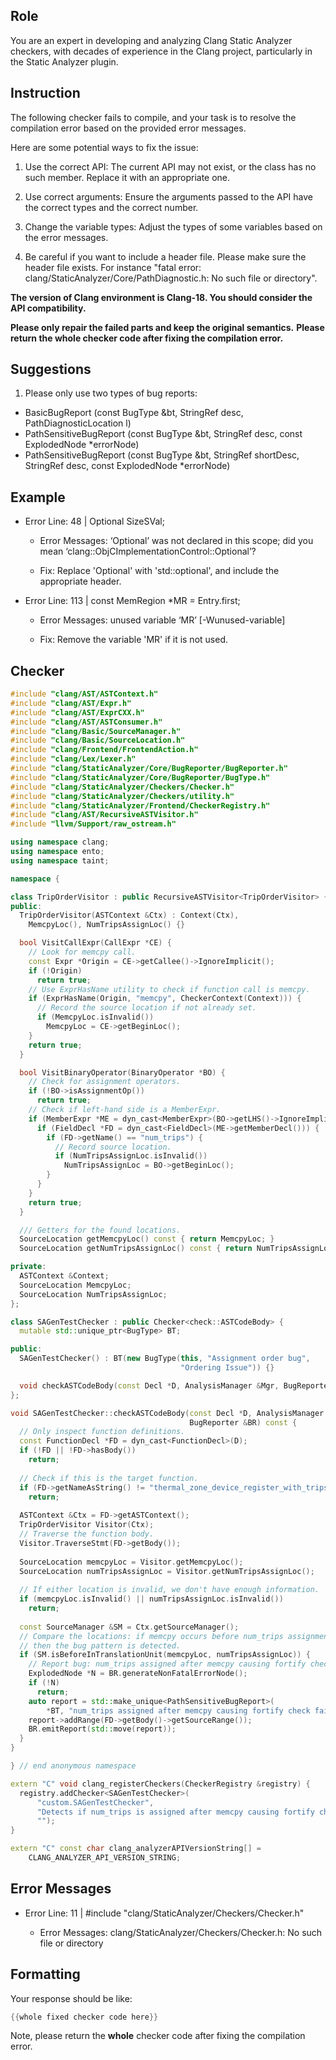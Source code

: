 ## Role

You are an expert in developing and analyzing Clang Static Analyzer checkers, with decades of experience in the Clang project, particularly in the Static Analyzer plugin.

## Instruction

The following checker fails to compile, and your task is to resolve the compilation error based on the provided error messages.

Here are some potential ways to fix the issue:

1. Use the correct API: The current API may not exist, or the class has no such member. Replace it with an appropriate one.

2. Use correct arguments: Ensure the arguments passed to the API have the correct types and the correct number.

3. Change the variable types: Adjust the types of some variables based on the error messages.

4. Be careful if you want to include a header file. Please make sure the header file exists. For instance "fatal error: clang/StaticAnalyzer/Core/PathDiagnostic.h: No such file or directory".

**The version of Clang environment is Clang-18. You should consider the API compatibility.**

**Please only repair the failed parts and keep the original semantics.**
**Please return the whole checker code after fixing the compilation error.**

## Suggestions

1. Please only use two types of bug reports:
  - BasicBugReport (const BugType &bt, StringRef desc, PathDiagnosticLocation l)
  - PathSensitiveBugReport (const BugType &bt, StringRef desc, const ExplodedNode *errorNode)
  - PathSensitiveBugReport (const BugType &bt, StringRef shortDesc, StringRef desc, const ExplodedNode *errorNode)

## Example

- Error Line: 48 |   Optional<DefinedOrUnknownSVal> SizeSVal; 

  - Error Messages: ‘Optional’ was not declared in this scope; did you mean ‘clang::ObjCImplementationControl::Optional’? 

  - Fix: Replace 'Optional<DefinedOrUnknownSVal>' with 'std::optional<DefinedOrUnknownSVal>', and include the appropriate header. 

- Error Line: 113 |     const MemRegion *MR = Entry.first;

    - Error Messages: unused variable ‘MR’ [-Wunused-variable]

    - Fix: Remove the variable 'MR' if it is not used.

## Checker

```cpp
#include "clang/AST/ASTContext.h"
#include "clang/AST/Expr.h"
#include "clang/AST/ExprCXX.h"
#include "clang/AST/ASTConsumer.h"
#include "clang/Basic/SourceManager.h"
#include "clang/Basic/SourceLocation.h"
#include "clang/Frontend/FrontendAction.h"
#include "clang/Lex/Lexer.h"
#include "clang/StaticAnalyzer/Core/BugReporter/BugReporter.h"
#include "clang/StaticAnalyzer/Core/BugReporter/BugType.h"
#include "clang/StaticAnalyzer/Checkers/Checker.h"
#include "clang/StaticAnalyzer/Checkers/utility.h"
#include "clang/StaticAnalyzer/Frontend/CheckerRegistry.h"
#include "clang/AST/RecursiveASTVisitor.h"
#include "llvm/Support/raw_ostream.h"

using namespace clang;
using namespace ento;
using namespace taint;

namespace {

class TripOrderVisitor : public RecursiveASTVisitor<TripOrderVisitor> {
public:
  TripOrderVisitor(ASTContext &Ctx) : Context(Ctx),
    MemcpyLoc(), NumTripsAssignLoc() {}

  bool VisitCallExpr(CallExpr *CE) {
    // Look for memcpy call.
    const Expr *Origin = CE->getCallee()->IgnoreImplicit();
    if (!Origin)
      return true;
    // Use ExprHasName utility to check if function call is memcpy.
    if (ExprHasName(Origin, "memcpy", CheckerContext(Context))) {
      // Record the source location if not already set.
      if (MemcpyLoc.isInvalid())
        MemcpyLoc = CE->getBeginLoc();
    }
    return true;
  }

  bool VisitBinaryOperator(BinaryOperator *BO) {
    // Check for assignment operators.
    if (!BO->isAssignmentOp())
      return true;
    // Check if left-hand side is a MemberExpr.
    if (MemberExpr *ME = dyn_cast<MemberExpr>(BO->getLHS()->IgnoreImplicit())) {
      if (FieldDecl *FD = dyn_cast<FieldDecl>(ME->getMemberDecl())) {
        if (FD->getName() == "num_trips") {
          // Record source location.
          if (NumTripsAssignLoc.isInvalid())
            NumTripsAssignLoc = BO->getBeginLoc();
        }
      }
    }
    return true;
  }

  /// Getters for the found locations.
  SourceLocation getMemcpyLoc() const { return MemcpyLoc; }
  SourceLocation getNumTripsAssignLoc() const { return NumTripsAssignLoc; }

private:
  ASTContext &Context;
  SourceLocation MemcpyLoc;
  SourceLocation NumTripsAssignLoc;
};

class SAGenTestChecker : public Checker<check::ASTCodeBody> {
  mutable std::unique_ptr<BugType> BT;

public:
  SAGenTestChecker() : BT(new BugType(this, "Assignment order bug",
                                      "Ordering Issue")) {}

  void checkASTCodeBody(const Decl *D, AnalysisManager &Mgr, BugReporter &BR) const;
};

void SAGenTestChecker::checkASTCodeBody(const Decl *D, AnalysisManager &Mgr,
                                        BugReporter &BR) const {
  // Only inspect function definitions.
  const FunctionDecl *FD = dyn_cast<FunctionDecl>(D);
  if (!FD || !FD->hasBody())
    return;
  
  // Check if this is the target function.
  if (FD->getNameAsString() != "thermal_zone_device_register_with_trips")
    return;
  
  ASTContext &Ctx = FD->getASTContext();
  TripOrderVisitor Visitor(Ctx);
  // Traverse the function body.
  Visitor.TraverseStmt(FD->getBody());
  
  SourceLocation memcpyLoc = Visitor.getMemcpyLoc();
  SourceLocation numTripsAssignLoc = Visitor.getNumTripsAssignLoc();
  
  // If either location is invalid, we don't have enough information.
  if (memcpyLoc.isInvalid() || numTripsAssignLoc.isInvalid())
    return;
  
  const SourceManager &SM = Ctx.getSourceManager();
  // Compare the locations: if memcpy occurs before num_trips assignment,
  // then the bug pattern is detected.
  if (SM.isBeforeInTranslationUnit(memcpyLoc, numTripsAssignLoc)) {
    // Report bug: num_trips assigned after memcpy causing fortify check failure.
    ExplodedNode *N = BR.generateNonFatalErrorNode();
    if (!N)
      return;
    auto report = std::make_unique<PathSensitiveBugReport>(
        *BT, "num_trips assigned after memcpy causing fortify check failure", N);
    report->addRange(FD->getBody()->getSourceRange());
    BR.emitReport(std::move(report));
  }
}

} // end anonymous namespace

extern "C" void clang_registerCheckers(CheckerRegistry &registry) {
  registry.addChecker<SAGenTestChecker>(
      "custom.SAGenTestChecker", 
      "Detects if num_trips is assigned after memcpy causing fortify check failure", 
      "");
}

extern "C" const char clang_analyzerAPIVersionString[] =
    CLANG_ANALYZER_API_VERSION_STRING;

```

## Error Messages 

- Error Line: 11 | #include "clang/StaticAnalyzer/Checkers/Checker.h"

	- Error Messages: clang/StaticAnalyzer/Checkers/Checker.h: No such file or directory



## Formatting 

Your response should be like: 

```cpp
{{whole fixed checker code here}}
```

Note, please return the **whole** checker code after fixing the compilation error.